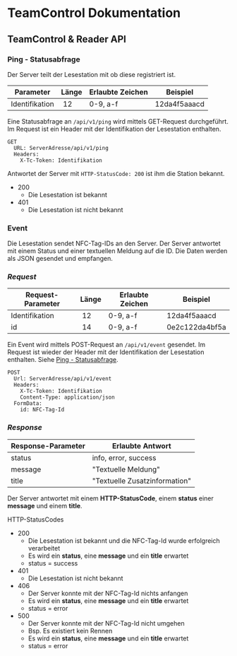# TeamControl Dokumentation

## TeamControl & Reader API

### __Ping__ __-__ __Statusabfrage__
Der Server teilt der Lesestation mit ob diese registriert ist.

| Parameter | Länge | Erlaubte Zeichen | Beispiel |
| --------- | ----- | ---------------- | -------- |
| Identifikation | 12 | 0-9, a-f | 12da4f5aaacd |

Eine Statusabfrage an `/api/v1/ping` wird mittels GET-Request durchgeführt. Im Request ist ein Header mit der Identifikation der Lesestation enthalten.

```
GET
  URL: ServerAdresse/api/v1/ping
  Headers:
    X-Tc-Token: Identifikation
```

Antwortet der Server mit `HTTP-StatusCode: 200` ist ihm die Station bekannt.

  - 200
    - Die Lesestation ist bekannt
  - 401
    - Die Lesestation ist nicht bekannt

### __Event__
Die Lesestation sendet NFC-Tag-IDs an den Server. Der Server antwortet mit einem Status und einer textuellen Meldung auf die ID. Die Daten werden als JSON gesendet und empfangen.

### _Request_

| Request-Parameter | Länge | Erlaubte Zeichen | Beispiel |
| ----------------- | ----- | ---------------- | -------- |
| Identifikation | 12 | 0-9, a-f | 12da4f5aaacd |
| id | 14 | 0-9, a-f | 0e2c122da4bf5a |

Ein Event wird mittels POST-Request an `/api/v1/event` gesendet. Im Request ist wieder der Header mit der Identifikation der Lesestation enthalten. Siehe [Ping - Statusabfrage](#ping-statusabfrage).

```
POST
  Url: ServerAdresse/api/v1/event
  Headers:
    X-Tc-Token: Identifikation
    Content-Type: application/json
  FormData:
    id: NFC-Tag-Id
```

### _Response_

| Response-Parameter | Erlaubte Antwort |
| ------------------ | ---------------- |
| status | info, error, success |
| message | "Textuelle Meldung" |
| title | "Textuelle Zusatzinformation" |

Der Server antwortet mit einem __HTTP-StatusCode__, einem __status__ einer __message__ und einem __title__.

HTTP-StatusCodes

  - 200
    - Die Lesestation ist bekannt und die NFC-Tag-Id wurde erfolgreich verarbeitet
    - Es wird ein __status__, eine __message__ und ein __title__ erwartet
    - status = success
  - 401
    - Die Lesestation ist nicht bekannt
  - 406
    - Der Server konnte mit der NFC-Tag-Id nichts anfangen
    - Es wird ein __status__, eine __message__ und ein __title__ erwartet
    - status = error
  - 500
    - Der Server konnte mit der NFC-Tag-Id nicht umgehen
    - Bsp. Es existiert kein Rennen
    - Es wird ein __status__, eine __message__ und ein __title__ erwartet
    - status = error




